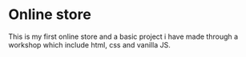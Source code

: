 # Online store

This is my first online store and a basic project i have made through a workshop which include html, css and vanilla JS.
